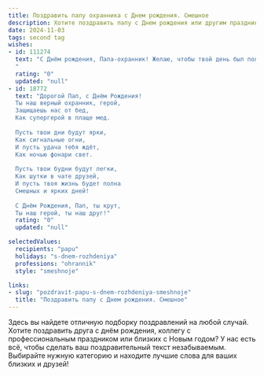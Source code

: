 ```yaml
---
title: Поздравить папу охранника c Днем рождения. Смешное
description: Хотите поздравить папу c Днем рождения или другим праздником? Наш ИИ создаст незабываемое поздравление, а вы обязательно выделитесь среди других.  
date: 2024-11-03
tags: second tag
wishes:
- id: 111274
  text: "С Днём рождения, Папа-охранник! Желаю, чтобы твой день был полон радости, а не только подозрений. Пусть твой жизненный путь будет таким же безопасным, как твой объект охраны, а враги обходят тебя стороной, как запертые двери!  Пусть зарплата будет достойной, а  пенсия – ещё более внушительной!  Будь здоров, как бронированная дверь, и счастлив, как кот, который спит на солнышке после успешного отлова мыши-нарушителя!
  "
  rating: "0"
  updated: "null"
- id: 18772
  text: "Дорогой Пап, с Днём Рождения!
  Ты наш верный охранник, герой,
  Защищаешь нас от бед,
  Как супергерой в плаще мед.
  
  Пусть твои дни будут ярки,
  Как сигнальные огни,
  И пусть удача тебя ждёт,
  Как ночью фонари свет.
  
  Пусть твои будни будут легки,
  Как шутки в чате друзей,
  И пусть твоя жизнь будет полна
  Смешных и ярких дней!
  
  С Днём Рождения, Пап, ты крут,
  Ты наш герой, ты наш друг!"
  rating: "0"
  updated: "null"

selectedValues:
  recipients: "papu"
  holidays: "s-dnem-rozhdeniya"
  professions: "ohrannik"
  style: "smeshnoje"

links:
- slug: "pozdravit-papu-s-dnem-rozhdeniya-smeshnoje"
  title: "Поздравить папу c Днем рождения. Смешное"
---
```


Здесь вы найдете отличную подборку поздравлений на любой случай.
Хотите поздравить друга с днём рождения, коллегу с профессиональным праздником или близких с Новым годом? У нас есть всё, чтобы сделать ваш поздравительный текст незабываемым. Выбирайте нужную категорию и находите лучшие слова для ваших близких и друзей!
